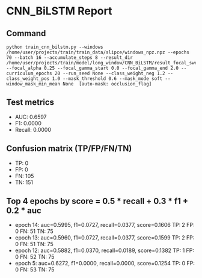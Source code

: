 # CNN_BiLSTM Report

## Command
```
python train_cnn_bilstm.py --windows /home/user/projects/train/train_data/slipce/windows_npz.npz --epochs 70 --batch 16 --accumulate_steps 8 --result_dir /home/user/projects/train/model/long_window/CNN_BiLSTM/result_focal_sweep/cw04_fg02 --focal_alpha 0.25 --focal_gamma_start 0.0 --focal_gamma_end 2.0 --curriculum_epochs 20 --run_seed None --class_weight_neg 1.2 --class_weight_pos 1.0 --mask_threshold 0.6 --mask_mode soft --window_mask_min_mean None  [auto-mask: occlusion_flag]
```

## Test metrics
- AUC: 0.6597
- F1: 0.0000
- Recall: 0.0000
## Confusion matrix (TP/FP/FN/TN)
- TP: 0
- FP: 0
- FN: 105
- TN: 151

## Top 4 epochs by score = 0.5 * recall + 0.3 * f1 + 0.2 * auc
- epoch 14: auc=0.5995, f1=0.0727, recall=0.0377, score=0.1606  TP: 2 FP: 0 FN: 51 TN: 75
- epoch 13: auc=0.5960, f1=0.0727, recall=0.0377, score=0.1599  TP: 2 FP: 0 FN: 51 TN: 75
- epoch 12: auc=0.5882, f1=0.0370, recall=0.0189, score=0.1382  TP: 1 FP: 0 FN: 52 TN: 75
- epoch 5: auc=0.6272, f1=0.0000, recall=0.0000, score=0.1254  TP: 0 FP: 0 FN: 53 TN: 75
